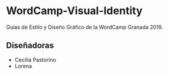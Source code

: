 # WordCamp-Visual-Identity

Guías de Estilo y Diseño Gráfico de la WordCamp Granada 2019.

## Diseñadoras
- Cecilia Pastorino
- Lorena 